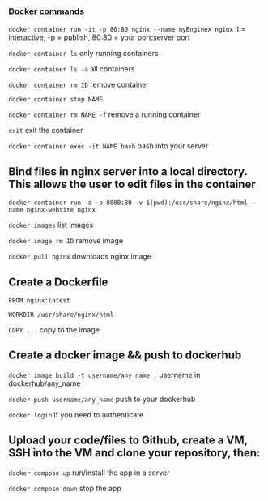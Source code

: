 ### Docker commands

`docker container run -it -p 80:80 nginx --name myEnginex nginx`
it = interactive, -p = publish, 80:80 = your port:server port

`docker container ls` only running containers

`docker container ls -a` all containers 

`docker container rm ID` remove container

`docker container stop NAME`

`docker container rm NAME -f` remove a running container

`exit` exit the container

`docker container exec -it NAME bash` bash into your server

## Bind files in nginx server into a local directory. This allows the user to edit files in the container

`docker container run -d -p 8080:80 -v $(pwd):/usr/share/nginx/html --name nginx-website nginx`

`docker images` list images

`docker image rm ID` remove image

`docker pull nginx` downloads nginx image

## Create a Dockerfile

`FROM nginx:latest`

`WORKDIR /usr/share/nginx/html`

`COPY . .` copy to the image

## Create a docker image && push to dockerhub

`docker image build -t username/any_name .` username in dockerhub/any_name

`docker push username/any_name` push to your dockerhub

`docker login` if you need to authenticate

## Upload your code/files to Github, create a VM, SSH into the VM and clone your repository, then:

`docker compose up` run/install the app in a server 

`docker compose down` stop the app
